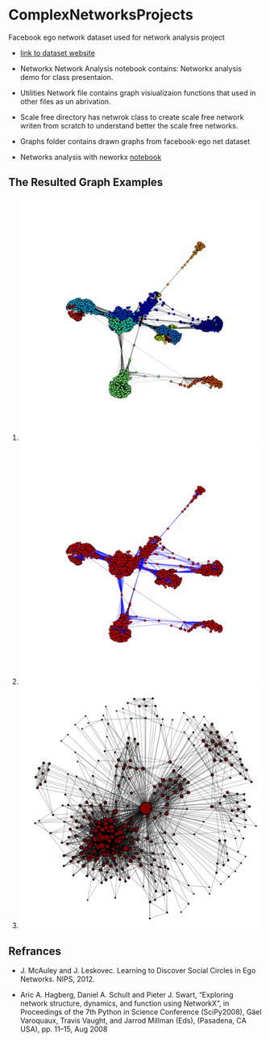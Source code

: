 # ComplexNetworksProjects

Facebook ego network dataset used for network analysis project
- [link to dataset website](https://snap.stanford.edu/data/ego-Facebook.html)

- Networkx Network Analysis notebook contains: Networkx analysis demo for class presentaion.

- Utilities Network file contains graph visiualizaion functions that used in other files as un abrivation.

- Scale free directory has netwrok class to create scale free network writen from scratch to understand better the scale free networks.

- Graphs folder contains drawn graphs from facebook-ego net dataset

- Networks analysis with neworkx [notebook](Networkx%20Network%20Analyze.html)

## The Resulted Graph Examples
1.
	![](fbNet_community.png)
2.
	![](fbNet_layout.png)
3.
	![](graphs/ego_0_net_degree.png)

## Refrances
 
 - J. McAuley and J. Leskovec. Learning to Discover Social Circles in Ego Networks. NIPS, 2012.
 
 - Aric A. Hagberg, Daniel A. Schult and Pieter J. Swart, “Exploring network structure, dynamics, and function using NetworkX”, in Proceedings of the 7th Python in Science Conference (SciPy2008), Gäel Varoquaux, Travis Vaught, and Jarrod Millman (Eds), (Pasadena, CA USA), pp. 11–15, Aug 2008
 